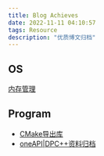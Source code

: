 ```yaml
---
title: Blog Achieves
date: 2022-11-11 04:10:57
tags: Resource
description: "优质博文归档"
---
```


## OS

[内存管理](https://bbs.huaweicloud.com/blogs/279735)

## Program

- [CMake导出库](https://www.foonathan.net/2016/03/cmake-install/)
- [oneAPI|DPC++资料归档](https://www.cnblogs.com/pcdack/p/16019319.html)


